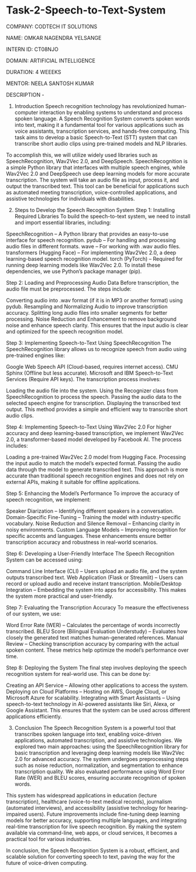 # Task-2-Speech-to-Text-System

COMPANY: CODTECH IT SOLUTIONS

NAME: OMKAR NAGENDRA YELSANGE

INTERN ID: CT08NJO

DOMAIN: ARTIFICIAL INTELLIGENCE

DURATION: 4 WEEEKS

MENTOR: NEELA SANTOSH KUMAR

DESCRIPTION -

1. Introduction
Speech recognition technology has revolutionized human-computer interaction by enabling systems to understand and process spoken language. A Speech Recognition System converts spoken words into text, making it a fundamental tool for various applications such as voice assistants, transcription services, and hands-free computing. This task aims to develop a basic Speech-to-Text (STT) system that can transcribe short audio clips using pre-trained models and NLP libraries.

To accomplish this, we will utilize widely used libraries such as SpeechRecognition, Wav2Vec 2.0, and DeepSpeech. SpeechRecognition is a simple Python library that interfaces with multiple speech engines, while Wav2Vec 2.0 and DeepSpeech use deep learning models for more accurate transcription. The system will take an audio file as input, process it, and output the transcribed text. This tool can be beneficial for applications such as automated meeting transcription, voice-controlled applications, and assistive technologies for individuals with disabilities.

2. Steps to Develop the Speech Recognition System
Step 1: Installing Required Libraries
To build the speech-to-text system, we need to install and import essential libraries, including:

SpeechRecognition – A Python library that provides an easy-to-use interface for speech recognition.
pydub – For handling and processing audio files in different formats.
wave – For working with .wav audio files.
transformers (Hugging Face) – For implementing Wav2Vec 2.0, a deep learning-based speech recognition model.
torch (PyTorch) – Required for running deep learning models like Wav2Vec 2.0.
To install these dependencies, we use Python’s package manager (pip).

Step 2: Loading and Preprocessing Audio Data
Before transcription, the audio file must be preprocessed. The steps include:

Converting audio into .wav format (if it is in MP3 or another format) using pydub.
Resampling and Normalizing Audio to improve transcription accuracy.
Splitting long audio files into smaller segments for better processing.
Noise Reduction and Enhancement to remove background noise and enhance speech clarity.
This ensures that the input audio is clear and optimized for the speech recognition model.

Step 3: Implementing Speech-to-Text Using SpeechRecognition
The SpeechRecognition library allows us to recognize speech from audio using pre-trained engines like:

Google Web Speech API (Cloud-based, requires internet access).
CMU Sphinx (Offline but less accurate).
Microsoft and IBM Speech-to-Text Services (Require API keys).
The transcription process involves:

Loading the audio file into the system.
Using the Recognizer class from SpeechRecognition to process the speech.
Passing the audio data to the selected speech engine for transcription.
Displaying the transcribed text output.
This method provides a simple and efficient way to transcribe short audio clips.

Step 4: Implementing Speech-to-Text Using Wav2Vec 2.0
For higher accuracy and deep learning-based transcription, we implement Wav2Vec 2.0, a transformer-based model developed by Facebook AI. The process includes:

Loading a pre-trained Wav2Vec 2.0 model from Hugging Face.
Processing the input audio to match the model’s expected format.
Passing the audio data through the model to generate transcribed text.
This approach is more accurate than traditional speech recognition engines and does not rely on external APIs, making it suitable for offline applications.

Step 5: Enhancing the Model’s Performance
To improve the accuracy of speech recognition, we implement:

Speaker Diarization – Identifying different speakers in a conversation.
Domain-Specific Fine-Tuning – Training the model with industry-specific vocabulary.
Noise Reduction and Silence Removal – Enhancing clarity in noisy environments.
Custom Language Models – Improving recognition for specific accents and languages.
These enhancements ensure better transcription accuracy and robustness in real-world scenarios.

Step 6: Developing a User-Friendly Interface
The Speech Recognition System can be accessed using:

Command Line Interface (CLI) – Users upload an audio file, and the system outputs transcribed text.
Web Application (Flask or Streamlit) – Users can record or upload audio and receive instant transcription.
Mobile/Desktop Integration – Embedding the system into apps for accessibility.
This makes the system more practical and user-friendly.

Step 7: Evaluating the Transcription Accuracy
To measure the effectiveness of our system, we use:

Word Error Rate (WER) – Calculates the percentage of words incorrectly transcribed.
BLEU Score (Bilingual Evaluation Understudy) – Evaluates how closely the generated text matches human-generated references.
Manual Review – Checking transcription accuracy by comparing with the actual spoken content.
These metrics help optimize the model’s performance over time.

Step 8: Deploying the System
The final step involves deploying the speech recognition system for real-world use. This can be done by:

Creating an API Service – Allowing other applications to access the system.
Deploying on Cloud Platforms – Hosting on AWS, Google Cloud, or Microsoft Azure for scalability.
Integrating with Smart Assistants – Using speech-to-text technology in AI-powered assistants like Siri, Alexa, or Google Assistant.
This ensures that the system can be used across different applications efficiently.

3. Conclusion
The Speech Recognition System is a powerful tool that transcribes spoken language into text, enabling voice-driven applications, automated transcription, and assistive technologies. We explored two main approaches: using the SpeechRecognition library for basic transcription and leveraging deep learning models like Wav2Vec 2.0 for advanced accuracy. The system undergoes preprocessing steps such as noise reduction, normalization, and segmentation to enhance transcription quality. We also evaluated performance using Word Error Rate (WER) and BLEU scores, ensuring accurate recognition of spoken words.

This system has widespread applications in education (lecture transcription), healthcare (voice-to-text medical records), journalism (automated interviews), and accessibility (assistive technology for hearing-impaired users). Future improvements include fine-tuning deep learning models for better accuracy, supporting multiple languages, and integrating real-time transcription for live speech recognition. By making the system available via command-line, web apps, or cloud services, it becomes a practical tool for various industries.

In conclusion, the Speech Recognition System is a robust, efficient, and scalable solution for converting speech to text, paving the way for the future of voice-driven computing.
